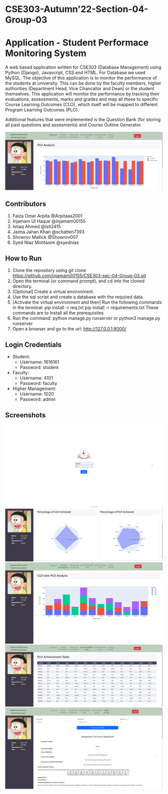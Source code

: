 # CSE303-Autumn'22-Section-04-Group-03

# Application - Student Performace Monitoring System
A web based application written for CSE303 (Database Management) using Python (Django), Javascript, CSS and HTML. For Database we used MySQL. The objective of this application is to monitor the performance of the students at university. This can be done by the faculty members, higher authorities (Department Head, Vice Chancallor and Dean) or the student themselves. This application will monitor the performance by tracking their evaluations, assessments, marks and grades and map all these to specific Course Learning Outcomes (CLO), which itself will be mapped to different Program Learning Outcomes (PLO).

Additional features that were implemented is the Question Bank (for storing all past questions and assesments) and Course Outline Generator.

![Screenshot (002)](images/output1.png)

## Contributors

1.	Faiza Omar Arpita @Arpitaaa2001
2.	Injamam Ul Haque @injamam00155
3.	Istiaq Ahmed  @isti2415
4.	Jaima Jahan Khan @schatten7393
5.	Showrov Mallick @Showrov007
6.	Syed Niaz Mohtasim @syedniaz

<!-- ## Dependencies
* Python
* Django
* Pandas
* Numpy
* Plotly
* Wheel
* MySQL -->

## How to Run
1.	Clone the repository using git clone https://github.com/injamam00155/CSE303-sec-04-Group-03.git
2.	Open the terminal (or command prompt), and cd into the cloned directory.
3.	[Optional] Create a virtual environment.
4.  Use the sql script and create a database with the required data.
5.  [Activate the virtual environment and then] 
    Run the following commands in the terminal:
        pip install -r req.txt
        pip install -r requirements.txt
    These commands are to Install all the prerequisites
6.	Run the command: 
    python manage.py runserver or python3 manage.py runserver
7.	Open a browser and go to the url: http://127.0.0.1:8000/

## Login Credentials
* Student:
    - Username: 1616161
    - Password: student
* Faculty:
    - Username: 4101
    - Password: faculty
* Higher Management:
    - Username: 1020
    - Password: admin

## Screenshots
![Screenshot (001)](images/login.png)
![Screenshot (003)](images/output2.png)
![Screenshot (004)](images/output3.png)
![Screenshot (005)](images/output4.png)
![Screenshot (006)](images/output5.png)
